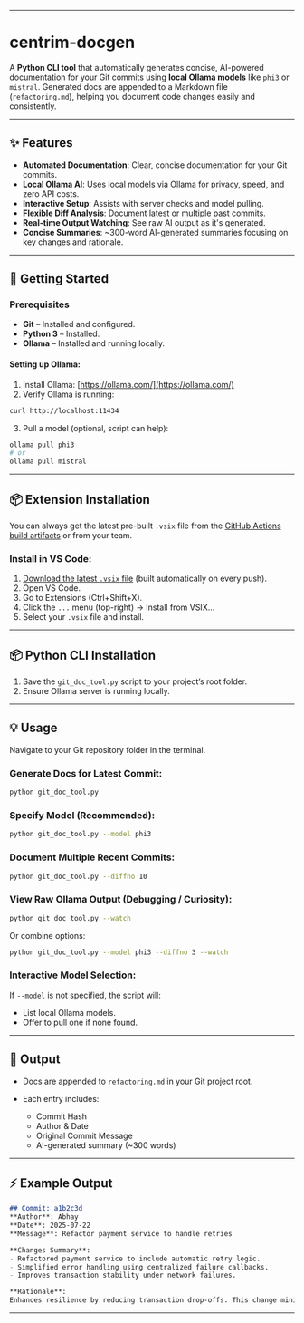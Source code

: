 
---

# centrim-docgen

A **Python CLI tool** that automatically generates concise, AI-powered documentation for your Git commits using **local Ollama models** like `phi3` or `mistral`. Generated docs are appended to a Markdown file (`refactoring.md`), helping you document code changes easily and consistently.

---

## ✨ Features

* **Automated Documentation**: Clear, concise documentation for your Git commits.
* **Local Ollama AI**: Uses local models via Ollama for privacy, speed, and zero API costs.
* **Interactive Setup**: Assists with server checks and model pulling.
* **Flexible Diff Analysis**: Document latest or multiple past commits.
* **Real-time Output Watching**: See raw AI output as it's generated.
* **Concise Summaries**: \~300-word AI-generated summaries focusing on key changes and rationale.

---

## 🚀 Getting Started

### Prerequisites

* **Git** – Installed and configured.
* **Python 3** – Installed.
* **Ollama** – Installed and running locally.

#### Setting up Ollama:

1. Install Ollama: [https://ollama.com/](https://ollama.com/)
2. Verify Ollama is running:

```bash
curl http://localhost:11434
```

3. Pull a model (optional, script can help):

```bash
ollama pull phi3
# or
ollama pull mistral
```

---


## 📦 Extension Installation

You can always get the latest pre-built `.vsix` file from the [GitHub Actions build artifacts](../centrim-docgen-0.0.1.vsix) or from your team.

### Install in VS Code:

1. [Download the latest `.vsix` file](../centrim-docgen-0.0.1.vsix) (built automatically on every push).
2. Open VS Code.
3. Go to Extensions (Ctrl+Shift+X).
4. Click the `...` menu (top-right) → Install from VSIX...
5. Select your `.vsix` file and install.

---

## 📦 Python CLI Installation

1. Save the `git_doc_tool.py` script to your project’s root folder.
2. Ensure Ollama server is running locally.

---

## 💡 Usage

Navigate to your Git repository folder in the terminal.

### Generate Docs for Latest Commit:

```bash
python git_doc_tool.py
```

### Specify Model (Recommended):

```bash
python git_doc_tool.py --model phi3
```

### Document Multiple Recent Commits:

```bash
python git_doc_tool.py --diffno 10
```

### View Raw Ollama Output (Debugging / Curiosity):

```bash
python git_doc_tool.py --watch
```

Or combine options:

```bash
python git_doc_tool.py --model phi3 --diffno 3 --watch
```

### Interactive Model Selection:

If `--model` is not specified, the script will:

* List local Ollama models.
* Offer to pull one if none found.

---

## 📄 Output

* Docs are appended to `refactoring.md` in your Git project root.
* Each entry includes:

  * Commit Hash
  * Author & Date
  * Original Commit Message
  * AI-generated summary (\~300 words)

---

## ⚡ Example Output

```markdown
## Commit: a1b2c3d
**Author**: Abhay  
**Date**: 2025-07-22  
**Message**: Refactor payment service to handle retries

**Changes Summary**:
- Refactored payment service to include automatic retry logic.
- Simplified error handling using centralized failure callbacks.
- Improves transaction stability under network failures.

**Rationale**:
Enhances resilience by reducing transaction drop-offs. This change minimizes manual retries by introducing an automated mechanism, improving user experience.
```

---
